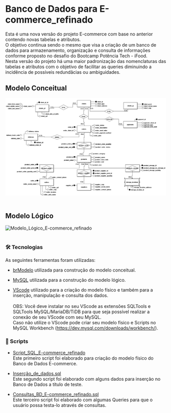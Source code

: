 # Banco de Dados para E-commerce_refinado

Esta é uma nova versão do projeto E-commerce com base no anterior contendo novas tabelas e atributos.<br>
O objetivo continua sendo o mesmo que visa a criação de um banco de dados para armazenamento, organização e consulta de informações conforme proposto no desafio do Bootcamp Potência Tech - iFood.<br>
Nesta versão do projeto há uma maior padronização das nomenclaturas das tabelas e atributos com o objetivo de facilitar as queries diminuindo a incidência de possíveis redundâcias ou ambiguidades.

## Modelo Conceitual

![Modelo_Conceitual_e-commerce_refinado](Modelo_Conceitual_e-commerce_refinado.png)<br><br>


## Modelo Lógico

![Modelo_Lógico_E-commerce_refinado](Modelo_Lógico_E-commerce_refinado.png)<br><br>


### 🛠️ Tecnologias
As seguintes ferramentas foram utilizadas:

- [brModelo](http://www.sis4.com/brModelo/) utilizada para construção do modelo conceitual.

- [MySQL](https://www.mysql.com/) utilizada para a construção do modelo lógico.

- [VScode](https://code.visualstudio.com/) utilizado para a criação do modelo físico e também para a inserção, manipulação e consulta dos dados.<br><br>
OBS: Você deve instalar no seu VScode as extensões SQLTools e SQLTools MySQL/MariaDB/TiDB para que seja possível realizar a conexão de seu VScode com seu MySQL.<br>
Caso não utilize o VScode pode criar seu modelo físico e Scripts no MySQL Workbench (https://dev.mysql.com/downloads/workbench/).

### 📄 Scripts

- [Script_SQL_E-commerce_refinado](Script_SQL-E-commerce_refinado.sql)<br>
Este primeiro script foi elaborado para criação do modelo físico do Banco de Dados E-commerce.

- [Inserção_de_dados.sql](Inserção_de_dados.sql)<br>
Este segundo script foi elaborado com alguns dados para inserção no Banco de Dados a título de teste. 

- [Consultas_BD_E-commerce_refinado.sql](Consultas_BD_E-commerce_refinado.sql)<br>
Este terceiro script foi elaborado com algumas Queries para que o usuário possa testa-lo através de consultas.
